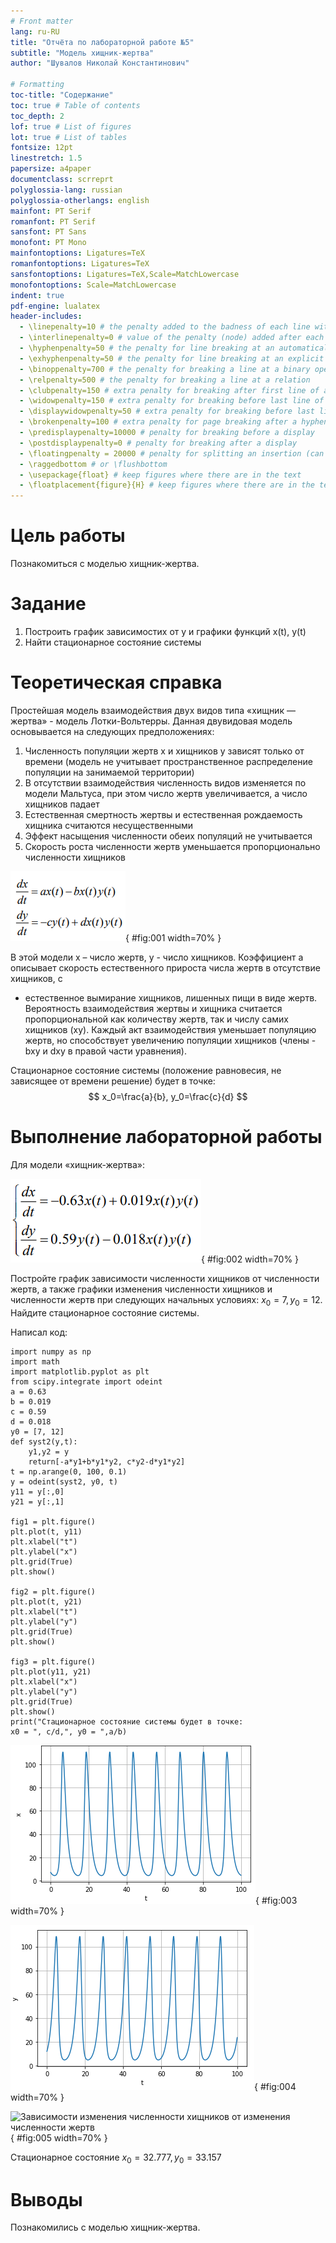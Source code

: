 ```yaml
---
# Front matter
lang: ru-RU
title: "Отчёта по лабораторной работе №5"
subtitle: "Модель хищник-жертва"
author: "Шувалов Николай Константинович"

# Formatting
toc-title: "Содержание"
toc: true # Table of contents
toc_depth: 2
lof: true # List of figures
lot: true # List of tables
fontsize: 12pt
linestretch: 1.5
papersize: a4paper
documentclass: scrreprt
polyglossia-lang: russian
polyglossia-otherlangs: english
mainfont: PT Serif
romanfont: PT Serif
sansfont: PT Sans
monofont: PT Mono
mainfontoptions: Ligatures=TeX
romanfontoptions: Ligatures=TeX
sansfontoptions: Ligatures=TeX,Scale=MatchLowercase
monofontoptions: Scale=MatchLowercase
indent: true
pdf-engine: lualatex
header-includes:
  - \linepenalty=10 # the penalty added to the badness of each line within a paragraph (no associated penalty node) Increasing the value makes tex try to have fewer lines in the paragraph.
  - \interlinepenalty=0 # value of the penalty (node) added after each line of a paragraph.
  - \hyphenpenalty=50 # the penalty for line breaking at an automatically inserted hyphen
  - \exhyphenpenalty=50 # the penalty for line breaking at an explicit hyphen
  - \binoppenalty=700 # the penalty for breaking a line at a binary operator
  - \relpenalty=500 # the penalty for breaking a line at a relation
  - \clubpenalty=150 # extra penalty for breaking after first line of a paragraph
  - \widowpenalty=150 # extra penalty for breaking before last line of a paragraph
  - \displaywidowpenalty=50 # extra penalty for breaking before last line before a display math
  - \brokenpenalty=100 # extra penalty for page breaking after a hyphenated line
  - \predisplaypenalty=10000 # penalty for breaking before a display
  - \postdisplaypenalty=0 # penalty for breaking after a display
  - \floatingpenalty = 20000 # penalty for splitting an insertion (can only be split footnote in standard LaTeX)
  - \raggedbottom # or \flushbottom
  - \usepackage{float} # keep figures where there are in the text
  - \floatplacement{figure}{H} # keep figures where there are in the text
---
```


# Цель работы

Познакомиться с моделью хищник-жертва.

# Задание

1. Построить график зависимостиx от y и графики функций x(t), y(t)
2. Найти стационарное состояние системы


# Теоретическая справка

Простейшая модель взаимодействия двух видов типа «хищник — жертва» -
модель Лотки-Вольтерры. Данная двувидовая модель основывается на
следующих предположениях:
1. Численность популяции жертв x и хищников y зависят только от времени
(модель не учитывает пространственное распределение популяции на
занимаемой территории)
2. В отсутствии взаимодействия численность видов изменяется по модели
Мальтуса, при этом число жертв увеличивается, а число хищников падает
3. Естественная смертность жертвы и естественная рождаемость хищника
считаются несущественными
4. Эффект насыщения численности обеих популяций не учитывается
5. Скорость роста численности жертв уменьшается пропорционально
численности хищников

![](image/сист.png){ #fig:001 width=70% }

В этой модели x – число жертв, y - число хищников. Коэффициент a
описывает скорость естественного прироста числа жертв в отсутствие хищников, с
- естественное вымирание хищников, лишенных пищи в виде жертв. Вероятность
взаимодействия жертвы и хищника считается пропорциональной как количеству
жертв, так и числу самих хищников (xy). Каждый акт взаимодействия уменьшает
популяцию жертв, но способствует увеличению популяции хищников (члены -bxy
и dxy в правой части уравнения). 

Стационарное состояние системы (положение равновесия, не зависящее
от времени решение) будет в точке: $$ x_0=\frac{a}{b}, y_0=\frac{c}{d} $$

# Выполнение лабораторной работы

Для модели «хищник-жертва»:

![Условие](image/усл.png){ #fig:002 width=70% }

Постройте график зависимости численности хищников от численности жертв,
а также графики изменения численности хищников и численности жертв при 
следующих начальных условиях: $x_0=7, y_0=12$. Найдите стационарное
состояние системы.

Написал код:
```
import numpy as np
import math
import matplotlib.pyplot as plt
from scipy.integrate import odeint
a = 0.63
b = 0.019
c = 0.59
d = 0.018
y0 = [7, 12]
def syst2(y,t):
    y1,y2 = y
    return[-a*y1+b*y1*y2, c*y2-d*y1*y2]
t = np.arange(0, 100, 0.1)
y = odeint(syst2, y0, t)
y11 = y[:,0]
y21 = y[:,1]

fig1 = plt.figure()
plt.plot(t, y11)
plt.xlabel("t")
plt.ylabel("x")
plt.grid(True)
plt.show()     
  
fig2 = plt.figure()
plt.plot(t, y21)
plt.xlabel("t")
plt.ylabel("y")
plt.grid(True)
plt.show()

fig3 = plt.figure()
plt.plot(y11, y21)
plt.xlabel("x")
plt.ylabel("y")
plt.grid(True)
plt.show()
print("Стационарное состояние системы будет в точке:
x0 = ", c/d,", y0 = ",a/b)

```
![Зависимость изменения численности хищников от времени](image/1.png){ #fig:003 width=70% }

![Зависимость изменения численности жертв от времени](image/2.png){ #fig:004 width=70% }

![Зависимости изменения численности хищников от изменения
численности жертв](image/3.png){ #fig:005 width=70% }

Стационарное состояние $x_0=32.777, y_0=33.157$


# Выводы

Познакомились с моделью хищник-жертва.

